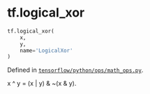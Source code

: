 <div itemscope itemtype="http://developers.google.com/ReferenceObject">
<meta itemprop="name" content="tf.logical_xor" />
<meta itemprop="path" content="Stable" />
</div>

# tf.logical_xor

``` python
tf.logical_xor(
    x,
    y,
    name='LogicalXor'
)
```



Defined in [`tensorflow/python/ops/math_ops.py`](https://www.tensorflow.org/code/tensorflow/python/ops/math_ops.py).

x ^ y = (x | y) & ~(x & y).